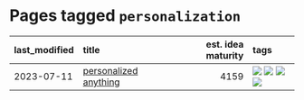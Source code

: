 # Pages tagged `personalization`

|last_modified|title|est. idea maturity|tags
|:---|:---|---:|:---|
|2023-07-11|[personalized anything](../personalized_anything.md)|4159|[![](https://img.shields.io/badge/tag-gdpr_data_export-297b32)](../tags/gdpr_data_export.md) [![](https://img.shields.io/badge/tag-llm-8a140)](../tags/llm.md) [![](https://img.shields.io/badge/tag-personalization-4ed36d)](../tags/personalization.md) [![](https://img.shields.io/badge/tag-productivity-e127da)](../tags/productivity.md)|